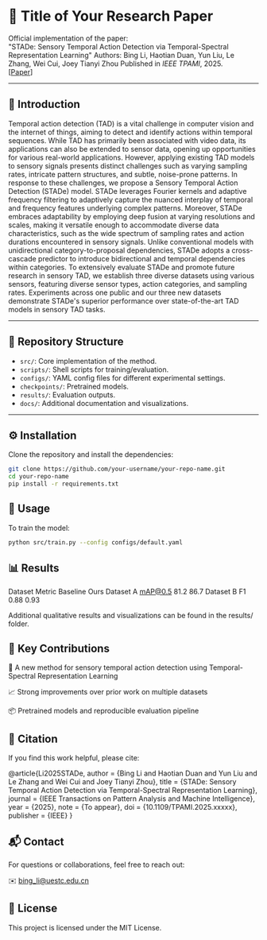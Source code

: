 # 🔬 Title of Your Research Paper
Official implementation of the paper:  
"STADe: Sensory Temporal Action Detection via Temporal-Spectral Representation Learning"
Authors: Bing Li, Haotian Duan, Yun Liu, Le Zhang, Wei Cui, Joey Tianyi Zhou
Published in *IEEE TPAMI*, 2025.  
[[Paper](https://arxiv.org/abs/XXXX.XXXXX)] 

---

## 🚀 Introduction
Temporal action detection (TAD) is a vital challenge in computer vision and the internet of things, aiming to detect and identify actions within temporal sequences. While TAD has primarily been associated with video data, its applications can also be extended to sensor data, opening up opportunities for various real-world applications. However, applying existing TAD models to sensory signals presents distinct challenges such as varying sampling rates, intricate pattern structures, and subtle, noise-prone patterns. In response to these challenges, we propose a Sensory Temporal Action Detection (STADe) model. STADe leverages Fourier kernels and adaptive frequency filtering to adaptively capture the nuanced interplay of temporal and frequency features underlying complex patterns. Moreover, STADe embraces adaptability by employing deep fusion at varying resolutions and scales, making it versatile enough to accommodate diverse data characteristics, such as the wide spectrum of sampling rates and action durations encountered in sensory signals. Unlike conventional models with unidirectional category-to-proposal dependencies, STADe adopts a cross-cascade predictor to introduce bidirectional and temporal dependencies within categories. To extensively evaluate STADe and promote future research in sensory TAD, we establish three diverse datasets using various sensors, featuring diverse sensor types, action categories, and sampling rates. Experiments across one public and our three new datasets demonstrate STADe's superior performance over state-of-the-art TAD models in sensory TAD tasks. 

---

## 📁 Repository Structure

- `src/`: Core implementation of the method.
- `scripts/`: Shell scripts for training/evaluation.
- `configs/`: YAML config files for different experimental settings.
- `checkpoints/`: Pretrained models.
- `results/`: Evaluation outputs.
- `docs/`: Additional documentation and visualizations.

---


## ⚙️ Installation

Clone the repository and install the dependencies:

```bash
git clone https://github.com/your-username/your-repo-name.git
cd your-repo-name
pip install -r requirements.txt
```



## 🚀 Usage

To train the model:

```bash
python src/train.py --config configs/default.yaml
```




## 📊 Results
Dataset	Metric	Baseline	Ours
Dataset A	mAP@0.5	81.2	86.7
Dataset B	F1	0.88	0.93

Additional qualitative results and visualizations can be found in the results/ folder.

## 🧠 Key Contributions
🔧 A new method for sensory temporal action detection using Temporal-Spectral Representation Learning

📈 Strong improvements over prior work on multiple datasets

📦 Pretrained models and reproducible evaluation pipeline

## 📝 Citation
If you find this work helpful, please cite:

@article{Li2025STADe,
  author       = {Bing Li and Haotian Duan and Yun Liu and Le Zhang and Wei Cui and Joey Tianyi Zhou},
  title        = {STADe: Sensory Temporal Action Detection via Temporal-Spectral Representation Learning},
  journal      = {IEEE Transactions on Pattern Analysis and Machine Intelligence},
  year         = {2025},
  note         = {To appear},
  doi          = {10.1109/TPAMI.2025.xxxxx}, 
  publisher    = {IEEE}
}

## 📬 Contact
For questions or collaborations, feel free to reach out:

✉️ bing_li@uestc.edu.cn

## 📄 License
This project is licensed under the MIT License.
